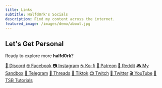 ```yaml
---
title: Links
subtitle: Halfd0rk's Socials
description: Find my content across the internet.
featured_image: /images/demo/about.jpg
---
```



## Let's Get Personal

Ready to explore more **halfd0rk**?

<a href="https://discord.gg/bBQEFVavZd" class="button button--discord">👾 Discord</a>
<a href="https://www.facebook.com/profile.php?id=100090145293991" class="button button--facebook">🤓 Facebook</a>
<a href="https://www.instagram.com/halfd0rk/" class="button button--instagram">📷 Instagram</a>
<a href="https://ko-fi.com/halfd0rk" class="button button--kofi">☕ Ko-fi</a>
<a href="https://www.patreon.com/halfd0rk" class="button button--patreon">💌 Patreon</a>
<a href="https://www.reddit.com/r/halfd0rk/" class="button button--reddit">🤖 Reddit</a>
<a href="https://www.sandbox.game/en/users/halfd0rk/0d54ba22-f2ff-44e8-8947-e7eb85cd3349/?tab=Experiences" class="button button--sandbox">🎮 My Sandbox</a>
<a href="https://t.me/halfd0rk" class="button button--telegram">💬 Telegram</a>
<a href="https://www.threads.net/@halfd0rk" class="button button--threads">🧵 Threads</a>
<a href="https://www.tiktok.com/@halfd0rk" class="button button--tiktok">🎵 Tiktok</a>
<a href="https://www.twitch.tv/halfd0rk" class="button button--twitch">📺 Twitch</a>
<a href="https://twitter.com/halfd0rk" class="button button--twitter">🦆 Twitter</a>
<a href="https://www.youtube.com/@halfd0rk/" class="button button--youtube">🎬 YouTube</a>
<a href="https://www.youtube.com/@halfd0rktutorials" class="button button--sandbox">🏫 TSB Tutorials</a>